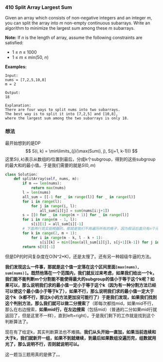 ### 410 Split Array Largest Sum

Given an array which consists of non-negative integers and an integer *m*, you can split the array into *m* non-empty continuous subarrays. Write an algorithm to minimize the largest sum among these *m* subarrays.

**Note:**
If *n* is the length of array, assume the following constraints are satisfied:

- 1 ≤ *n* ≤ 1000
- 1 ≤ *m* ≤ min(50, *n*)

**Examples:** 

```
Input:
nums = [7,2,5,10,8]
m = 2

Output:
18

Explanation:
There are four ways to split nums into two subarrays.
The best way is to split it into [7,2,5] and [10,8],
where the largest sum among the two subarrays is only 18.
```

### 想法

最开始想到的是DP
$$
S(i, k) = \min\limits_{j}(\max(Sum(i, j), S(j+1, k-1)))
$$
这里$S(i, k)$表示从数组的$i$位置到最后，分成k个subgroup，得到的这些subgroup的最大和的最小值。于是我们需要的就是$S(0, m)$

```python
class Solution:
    def splitArray(self, nums, m):
        if m == len(nums):
            return max(nums)
        l = len(nums)
        all_sum = [[-1 for _ in range(l)] for _ in range(l)]
        for i in range(l):
            for j in range(i, l):
                all_sum[i][j] = sum(nums[i:j+1])
        s = [[0 for _ in range(m + 1)] for _ in range(l)]
        for i in range(m - 1, l):
            s[i][1] = all_sum[i][-1]
        # 下面两行其实挺精髓的，那就是我们不用遍历所有的格子，因为假设后面只有n个元素了,那么无论如何也分不出n+1个subgroup的，同理第k层的计算应该从m-k位置开始，因为还需要再分m-k个subgroup，前面至少也要留出这些空间
        for k in range(2, m + 1):
            for i in range(m - k, l - k + 1):
                s[i][k] = min([max(all_sum[i][j], s[j+1][k-1]) for j in range(i, l - k + 1)])
        return s[0][-1]
```

但是DP的时间复杂度在O(N^2*K)，还是太慢了。还有另一种超级牛逼的方法。

**我们发现这么一件事，那就是这个值一定落在这个区间里面`[max(nums), sum(nums)]`。既然他落在一个范围内，我们就反过来考虑，如果我们给出一个k，我们能不能判断m个分割能不能使得最大的subgroup的值小于等于这个k呢？如果可以，那么说明我们求的最小值一定小于等于这个k（因为有一种分割方法已经可以使这个最小值小于等于k了），如果不行，那么说明我们求的最小值一定大于这个k（k都不行，那比k小的方法更加没可能行了）**于是我们发现，如果我们找到这个判别方法，那么我们就可以做**二分搜索**了（即每次都找mid，如果mid不行，那么在右边搜索，**如果mid行，在左边搜索**（包括mid）（普通的二分如果mid行就返回了，但是这里不一样），直到left=right）。于是我们剩下的工作就是找到这个判断算法了。

现在有了给定k，其实判断算法也不难搞。**我们从头开始一直加，如果当前连续和大于k，我们就新开一组，如果不到就继续，到最后如果数组没遍历完，组数就用光了，那么说明不行，否则就说明可以。**

这一题当三题用真的是佛了。。